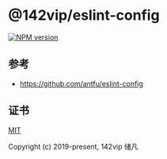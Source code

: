 # @142vip/eslint-config

[![NPM version](https://img.shields.io/npm/v/@142vip/eslint-config?color=a1b858&label=version)](https://www.npmjs.com/package/@142vip/eslint-config)

## 参考

- <https://github.com/antfu/eslint-config>

## 证书

[MIT](https://opensource.org/license/MIT)

Copyright (c) 2019-present, 142vip 储凡
